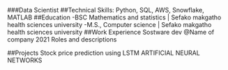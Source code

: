 ###Data Scientist
##Technical Skills: Python, SQL, AWS, Snowflake, MATLAB
##Education
-BSC Mathematics and statistics | Sefako makgatho health sciences university
-M.S., Computer science | Sefako makgatho health sciences university
##Work Experience
Sostware dev @Name of company 2021
Roles and descriptions

##Projects
Stock price prediction using LSTM ARTIFICIAL NEURAL NETWORKS
